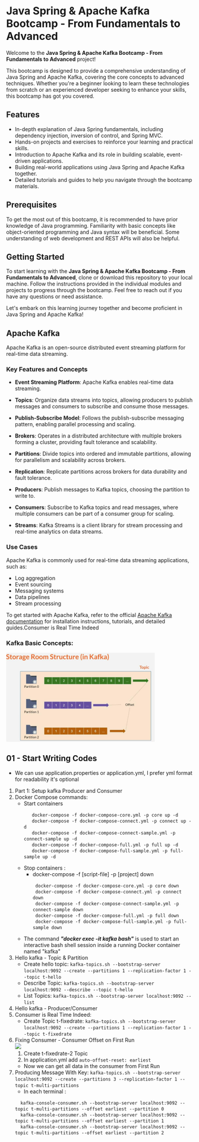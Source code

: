 # Java Spring & Apache Kafka Bootcamp - From Fundamentals to Advanced

Welcome to the **Java Spring & Apache Kafka Bootcamp - From Fundamentals to Advanced** project!

This bootcamp is designed to provide a comprehensive understanding of Java Spring and Apache Kafka, covering the core
concepts to advanced techniques.
Whether you're a beginner looking to learn these technologies from scratch or an experienced developer seeking to
enhance your skills, this bootcamp
has got you covered.

## Features

- In-depth explanation of Java Spring fundamentals, including dependency injection, inversion of control, and Spring
  MVC.
- Hands-on projects and exercises to reinforce your learning and practical skills.
- Introduction to Apache Kafka and its role in building scalable, event-driven applications.
- Building real-world applications using Java Spring and Apache Kafka together.
- Detailed tutorials and guides to help you navigate through the bootcamp materials.

## Prerequisites

To get the most out of this bootcamp, it is recommended to have prior knowledge of Java programming. Familiarity with
basic concepts like object-oriented programming and Java syntax will be beneficial. Some understanding of web
development and REST APIs will also be helpful.

## Getting Started

To start learning with the **Java Spring & Apache Kafka Bootcamp - From Fundamentals to Advanced**, clone or download
this repository to your local machine. Follow the instructions provided in the individual modules and projects to
progress through the bootcamp. Feel free to reach out if you have any questions or need assistance.

Let's embark on this learning journey together and become proficient in Java Spring and Apache Kafka!

## Apache Kafka

Apache Kafka is an open-source distributed event streaming platform for real-time data streaming.

### Key Features and Concepts

- **Event Streaming Platform**: Apache Kafka enables real-time data streaming.

- **Topics**: Organize data streams into topics, allowing producers to publish messages and consumers to subscribe and
  consume those messages.

- **Publish-Subscribe Model**: Follows the publish-subscribe messaging pattern, enabling parallel processing and
  scaling.

- **Brokers**: Operates in a distributed architecture with multiple brokers forming a cluster, providing fault tolerance
  and scalability.

- **Partitions**: Divide topics into ordered and immutable partitions, allowing for parallelism and scalability across
  brokers.

- **Replication**: Replicate partitions across brokers for data durability and fault tolerance.

- **Producers**: Publish messages to Kafka topics, choosing the partition to write to.

- **Consumers**: Subscribe to Kafka topics and read messages, where multiple consumers can be part of a consumer group
  for scaling.

- **Streams**: Kafka Streams is a client library for stream processing and real-time analytics on data streams.

### Use Cases

Apache Kafka is commonly used for real-time data streaming applications, such as:

- Log aggregation
- Event sourcing
- Messaging systems
- Data pipelines
- Stream processing

To get started with Apache Kafka, refer to the
official [Apache Kafka documentation](https://kafka.apache.org/documentation/) for installation instructions, tutorials,
and detailed guides.Consumer is Real Time Indeed
### Kafka Basic Concepts:
<div style="center">
<img src="storageroomstructure.jpg" width="400px"/>
</div>

## 01 - Start Writing Codes
* We can use application.properties or application.yml,
I prefer yml format for readability it's optional
1. Part 1: Setup kafka Producer and Consumer
2. Docker Compose commands:
   * Start containers
     ```
        docker-compose -f docker-compose-core.yml -p core up -d
        docker-compose -f docker-compose-connect.yml -p connect up -d
        docker-compose -f docker-compose-connect-sample.yml -p connect-sample up -d
        docker-compose -f docker-compose-full.yml -p full up -d
        docker-compose -f docker-compose-full-sample.yml -p full-sample up -d
     ```
   * Stop containers :
      - docker-compose -f [script-file] -p [project] down
        ``` 
         docker-compose -f docker-compose-core.yml -p core down
         docker-compose -f docker-compose-connect.yml -p connect down
         docker-compose -f docker-compose-connect-sample.yml -p connect-sample down
         docker-compose -f docker-compose-full.yml -p full down
         docker-compose -f docker-compose-full-sample.yml -p full-sample down
        ```
   * The command ***"docker exec -it kafka bash"*** is used to start an interactive bash shell session
inside a running Docker container named "kafka"
3. Hello kafka - Topic & Partition
   - Create hello topic:
   ```kafka-topics.sh --bootstrap-server localhost:9092 --create --partitions 1 --replication-factor 1 --topic t-hello```
   - Describe Topic:
     ```kafka-topics.sh --bootstrap-server localhost:9092 --describe --topic t-hello```
   - List Topics:
   ```kafka-topics.sh --bootstrap-server localhost:9092 --list```
4. Hello kafka - Producer/Consumer
5. Consumer is Real Time Indeed:
   - Create Topic t-fixedrate:
    ```kafka-topics.sh --bootstrap-server localhost:9092 --create --partitions 1 --replication-factor 1 --topic t-fixedrate```
6. Fixing Consumer - Consumer Offset on First Run
         <div style="center">
           <img src="consumerOffset.jpg" width="500px"/>
         </div>
   1. Create t-fixedrate-2 Topic
   2. In application.yml add ```auto-offset-reset: earliest``` 
   * Now we can get all data in the consumer from First Run
7. Producing Message With Key:
   ```kafka-topics.sh --bootstrap-server localhost:9092 --create --partitions 3 --replication-factor 1 --topic t-multi-partitions```
   * In each terminal :
   ```
     kafka-console-consumer.sh --bootstrap-server localhost:9092 --topic t-multi-partitions --offset earliest --partition 0
     kafka-console-consumer.sh --bootstrap-server localhost:9092 --topic t-multi-partitions --offset earliest --partition 1
     kafka-console-consumer.sh --bootstrap-server localhost:9092 --topic t-multi-partitions --offset earliest --partition 2
   ```
   

   
